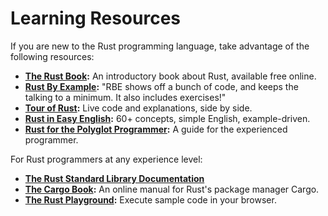 # Learning Resources

If you are new to the Rust programming language, take advantage of the following resources:

- **[The Rust Book](https://doc.rust-lang.org/book/):** An introductory book about Rust, available free online.
- **[Rust By Example](https://doc.rust-lang.org/rust-by-example/index.html):** "RBE shows off a bunch of code,
   and keeps the talking to a minimum. It also includes exercises!"
- **[Tour of Rust](https://tourofrust.com/TOC_en.html):** Live code and explanations, side by side.
- **[Rust in Easy English](https://dhghomon.github.io/easy_rust/Chapter_3.html):** 60+ concepts, simple English, example-driven.
- **[Rust for the Polyglot Programmer](https://www.chiark.greenend.org.uk/~ianmdlvl/rust-polyglot/index.html):**
   A guide for the experienced programmer.

For Rust programmers at any experience level:

- **[The Rust Standard Library Documentation](https://doc.rust-lang.org/std/index.html)**
- **[The Cargo Book](https://doc.rust-lang.org/cargo/index.html):** An online manual for Rust's package manager Cargo.
- **[The Rust Playground](https://play.rust-lang.org/):** Execute sample code in your browser.
